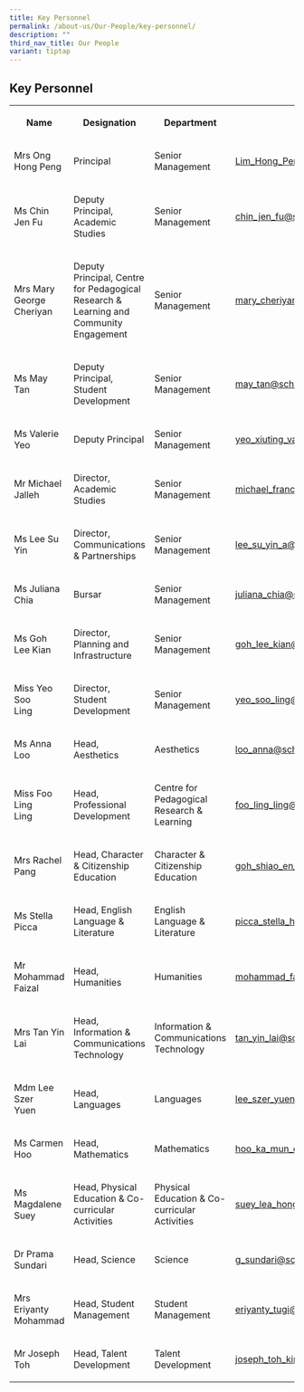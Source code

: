 ```yaml
---
title: Key Personnel
permalink: /about-us/Our-People/key-personnel/
description: ""
third_nav_title: Our People
variant: tiptap
---
```

<h2>Key Personnel</h2><table><tbody><tr><th rowspan="1" colspan="1"><p>Name</p></th><th rowspan="1" colspan="1"><p>Designation</p></th><th rowspan="1" colspan="1"><p>Department</p></th><th rowspan="1" colspan="1"><p>Email</p></th></tr><tr><td rowspan="1" colspan="1"><p>Mrs Ong Hong Peng</p></td><td rowspan="1" colspan="1"><p>Principal</p></td><td rowspan="1" colspan="1"><p>Senior Management</p></td><td rowspan="1" colspan="1"><p><a href="mailto:Lim_Hong_Peng@schools.gov.sg" rel="noopener noreferrer nofollow" target="_blank">Lim_Hong_Peng@schools.gov.sg</a></p></td></tr><tr><td rowspan="1" colspan="1"><p>Ms Chin Jen Fu</p></td><td rowspan="1" colspan="1"><p>Deputy Principal, <br>Academic Studies</p></td><td rowspan="1" colspan="1"><p>Senior Management</p></td><td rowspan="1" colspan="1"><p><a href="mailto:chin_jen_fu@schools.gov.sg" rel="noopener noreferrer nofollow" target="_blank">chin_jen_fu@schools.gov.sg</a></p></td></tr><tr><td rowspan="1" colspan="1"><p>Mrs Mary<br>George <br>Cheriyan</p></td><td rowspan="1" colspan="1"><p>Deputy Principal, Centre for Pedagogical Research &amp; Learning and Community Engagement</p></td><td rowspan="1" colspan="1"><p>Senior Management</p></td><td rowspan="1" colspan="1"><p><a href="mailto:mary_cheriyan@schools.gov.sg" rel="noopener noreferrer nofollow" target="_blank">mary_cheriyan@schools.gov.sg</a></p></td></tr><tr><td rowspan="1" colspan="1"><p>Ms May Tan</p></td><td rowspan="1" colspan="1"><p>Deputy Principal, Student <br>Development</p></td><td rowspan="1" colspan="1"><p>Senior Management</p></td><td rowspan="1" colspan="1"><p><a href="mailto:may_tan@schools.gov.sg" rel="noopener noreferrer nofollow" target="_blank">may_tan@schools.gov.sg</a></p></td></tr><tr><td rowspan="1" colspan="1"><p>Ms&nbsp;Valerie Yeo</p></td><td rowspan="1" colspan="1"><p>Deputy Principal</p></td><td rowspan="1" colspan="1"><p>Senior Management</p></td><td rowspan="1" colspan="1"><p><a href="mailto:yeo_xiuting_valerie@schools.gov.sg" rel="noopener noreferrer nofollow" target="_blank">yeo_xiuting_valerie@schools.gov.sg</a></p></td></tr><tr><td rowspan="1" colspan="1"><p>Mr Michael <br>Jalleh</p></td><td rowspan="1" colspan="1"><p>Director, Academic Studies</p></td><td rowspan="1" colspan="1"><p>Senior Management</p></td><td rowspan="1" colspan="1"><p><a href="mailto:michael_francis_jalleh@schools.gov.sg" rel="noopener noreferrer nofollow" target="_blank">michael_francis_jalleh@schools.gov.sg</a></p></td></tr><tr><td rowspan="1" colspan="1"><p>Ms Lee Su Yin</p></td><td rowspan="1" colspan="1"><p>Director, Communications &amp; Partnerships</p></td><td rowspan="1" colspan="1"><p>Senior Management</p></td><td rowspan="1" colspan="1"><p><a href="mailto:lee_su_yin_a@schools.gov.sg" rel="noopener noreferrer nofollow" target="_blank">lee_su_yin_a@schools.gov.sg</a></p></td></tr><tr><td rowspan="1" colspan="1"><p>Ms Juliana Chia</p></td><td rowspan="1" colspan="1"><p>Bursar</p></td><td rowspan="1" colspan="1"><p>Senior Management</p></td><td rowspan="1" colspan="1"><p><a href="mailto:juliana_chia@schools.gov.sg" rel="noopener noreferrer nofollow" target="_blank">juliana_chia@schools.gov.sg</a></p></td></tr><tr><td rowspan="1" colspan="1"><p>Ms Goh Lee Kian</p></td><td rowspan="1" colspan="1"><p>Director, Planning and Infrastructure</p></td><td rowspan="1" colspan="1"><p>Senior Management</p></td><td rowspan="1" colspan="1"><p><a href="mailto:goh_lee_kian@schools.gov.sg" rel="noopener noreferrer nofollow" target="_blank">goh_lee_kian@schools.gov.sg</a></p></td></tr><tr><td rowspan="1" colspan="1"><p>Miss Yeo Soo<br>Ling</p></td><td rowspan="1" colspan="1"><p>Director, Student Development</p></td><td rowspan="1" colspan="1"><p>Senior Management</p></td><td rowspan="1" colspan="1"><p><a href="mailto:yeo_soo_ling@schools.gov.sg" rel="noopener noreferrer nofollow" target="_blank">yeo_soo_ling@schools.gov.sg</a></p></td></tr><tr><td rowspan="1" colspan="1"><p>Ms Anna Loo</p></td><td rowspan="1" colspan="1"><p>Head, Aesthetics</p></td><td rowspan="1" colspan="1"><p>Aesthetics</p></td><td rowspan="1" colspan="1"><p><a href="mailto:loo_anna@schools.gov.sg" rel="noopener noreferrer nofollow" target="_blank">loo_anna@schools.gov.sg</a></p></td></tr><tr><td rowspan="1" colspan="1"><p>Miss Foo Ling <br>Ling</p></td><td rowspan="1" colspan="1"><p>Head, Professional Development</p></td><td rowspan="1" colspan="1"><p>Centre for Pedagogical Research &amp; Learning</p></td><td rowspan="1" colspan="1"><p><a href="mailto:foo_ling_ling@schools.gov.sg" rel="noopener noreferrer nofollow" target="_blank">foo_ling_ling@schools.gov.sg</a></p></td></tr><tr><td rowspan="1" colspan="1"><p>Mrs Rachel Pang</p></td><td rowspan="1" colspan="1"><p>Head, Character &amp; Citizenship Education</p></td><td rowspan="1" colspan="1"><p>Character &amp; Citizenship Education</p></td><td rowspan="1" colspan="1"><p><a href="mailto:Goh_Shiao_en_rachel@schools.gov.sg" rel="noopener noreferrer nofollow" target="_blank">goh_shiao_en_rachel@schools.gov.sg</a></p></td></tr><tr><td rowspan="1" colspan="1"><p>Ms Stella Picca</p></td><td rowspan="1" colspan="1"><p>Head, English Language &amp; Literature</p></td><td rowspan="1" colspan="1"><p>English Language &amp; Literature</p></td><td rowspan="1" colspan="1"><p><a href="mailto:picca_stella_hong_sin@schools.gov.sg" rel="noopener noreferrer nofollow" target="_blank">picca_stella_hong_sin@schools.gov.sg</a></p></td></tr><tr><td rowspan="1" colspan="1"><p>Mr Mohammad<br>Faizal</p></td><td rowspan="1" colspan="1"><p>Head, Humanities</p></td><td rowspan="1" colspan="1"><p>Humanities</p></td><td rowspan="1" colspan="1"><p><a href="mailto:mohammad_faizal_abdul_az@schools.gov.sg" rel="noopener noreferrer nofollow" target="_blank">mohammad_faizal_abdul_az@schools.gov.sg</a></p></td></tr><tr><td rowspan="1" colspan="1"><p>Mrs Tan Yin Lai</p></td><td rowspan="1" colspan="1"><p>Head, Information &amp; Communications Technology</p></td><td rowspan="1" colspan="1"><p>Information &amp; Communications Technology</p></td><td rowspan="1" colspan="1"><p><a href="mailto:tan_yin_lai@schools.gov.sg" rel="noopener noreferrer nofollow" target="_blank">tan_yin_lai@schools.gov.sg</a></p></td></tr><tr><td rowspan="1" colspan="1"><p>Mdm Lee Szer<br>Yuen</p></td><td rowspan="1" colspan="1"><p>Head, Languages</p></td><td rowspan="1" colspan="1"><p>Languages</p></td><td rowspan="1" colspan="1"><p><a href="mailto:lee_szer_yuen@schools.gov.sg" rel="noopener noreferrer nofollow" target="_blank">lee_szer_yuen@schools.gov.sg</a></p></td></tr><tr><td rowspan="1" colspan="1"><p>Ms Carmen Hoo</p></td><td rowspan="1" colspan="1"><p>Head, Mathematics</p></td><td rowspan="1" colspan="1"><p>Mathematics</p></td><td rowspan="1" colspan="1"><p><a href="mailto:hoo_ka_mun_carmen@schools.gov.sg" rel="noopener noreferrer nofollow" target="_blank">hoo_ka_mun_carmen@schools.gov.sg</a></p></td></tr><tr><td rowspan="1" colspan="1"><p>Ms Magdalene<br>Suey</p></td><td rowspan="1" colspan="1"><p>Head, Physical Education &amp; Co-curricular Activities</p></td><td rowspan="1" colspan="1"><p>Physical Education &amp; Co-curricular Activities</p></td><td rowspan="1" colspan="1"><p><a href="mailto:suey_lea_hong@schools.gov.sg" rel="noopener noreferrer nofollow" target="_blank">suey_lea_hong@schools.gov.sg</a></p></td></tr><tr><td rowspan="1" colspan="1"><p>Dr Prama <br>Sundari</p></td><td rowspan="1" colspan="1"><p>Head, Science</p></td><td rowspan="1" colspan="1"><p>Science</p></td><td rowspan="1" colspan="1"><p><a href="mailto:g_sundari@schools.gov.sg" rel="noopener noreferrer nofollow" target="_blank">g_sundari@schools.gov.sg</a></p></td></tr><tr><td rowspan="1" colspan="1"><p>Mrs Eriyanty <br>Mohammad</p></td><td rowspan="1" colspan="1"><p>Head, Student Management</p></td><td rowspan="1" colspan="1"><p>Student Management</p></td><td rowspan="1" colspan="1"><p><a href="mailto:eriyanty_tugi@schools.gov.sg" rel="noopener noreferrer nofollow" target="_blank">eriyanty_tugi@schools.gov.sg</a></p></td></tr><tr><td rowspan="1" colspan="1"><p>Mr Joseph Toh</p></td><td rowspan="1" colspan="1"><p>Head, Talent Development</p></td><td rowspan="1" colspan="1"><p>Talent Development</p></td><td rowspan="1" colspan="1"><p><a href="mailto:joseph_toh_kim_leng@schools.gov.sg" rel="noopener noreferrer nofollow" target="_blank">joseph_toh_kim_leng@schools.gov.sg</a></p></td></tr></tbody></table><p></p>